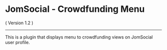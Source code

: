 JomSocial - Crowdfunding Menu
=============================
( Version 1.2 )
- - -

This is a plugin that displays menu to crowdfunding views on JomSocial user profile.